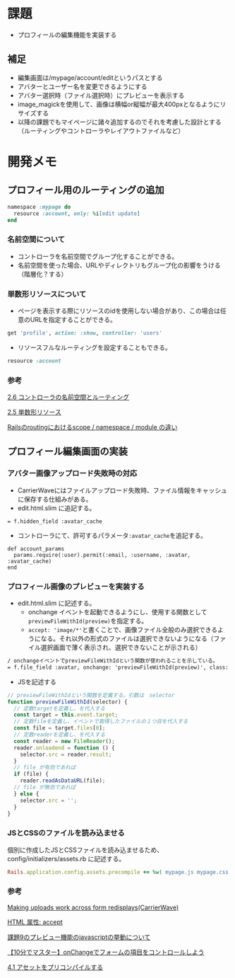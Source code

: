 # 課題
- プロフィールの編集機能を実装する

## 補足
- 編集画面は/mypage/account/editというパスとする
- アバターとユーザー名を変更できるようにする
- アバター選択時（ファイル選択時）にプレビューを表示する
- image_magickを使用して、画像は横幅or縦幅が最大400pxとなるようにリサイズする
- 以降の課題でもマイページに諸々追加するのでそれを考慮した設計とする（ルーティングやコントローラやレイアウトファイルなど）

# 開発メモ
## プロフィール用のルーティングの追加
```rb
namespace :mypage do
  resource :account, only: %i[edit update]
end
```

### 名前空間について
- コントローラを名前空間でグループ化することができる。
- 名前空間を使った場合、URLやディレクトリもグループ化の影響をうける（階層化？する）

### 単数形リソースについて
- ページを表示する際にリソースのidを使用しない場合があり、この場合は任意のURLを指定することができる。
```rb
get 'profile', action: :show, controller: 'users'
```
- リソースフルなルーティングを設定することもできる。
```rb
resource :account
```

### 参考
[2.6 コントローラの名前空間とルーティング
](https://railsguides.jp/routing.html#%E3%82%B3%E3%83%B3%E3%83%88%E3%83%AD%E3%83%BC%E3%83%A9%E3%81%AE%E5%90%8D%E5%89%8D%E7%A9%BA%E9%96%93%E3%81%A8%E3%83%AB%E3%83%BC%E3%83%86%E3%82%A3%E3%83%B3%E3%82%B0)

[2.5 単数形リソース
](https://railsguides.jp/routing.html#%E5%8D%98%E6%95%B0%E5%BD%A2%E3%83%AA%E3%82%BD%E3%83%BC%E3%82%B9)

[Railsのroutingにおけるscope / namespace / module の違い](https://qiita.com/ryosuketter/items/9240d8c2561b5989f049)

## プロフィール編集画面の実装
### アバター画像アップロード失敗時の対応
- CarrierWaveにはファイルアップロード失敗時、ファイル情報をキャッシュに保存する仕組みがある。
- edit.html.slim に追記する。
```
= f.hidden_field :avatar_cache
```
- コントローラにて、許可するパラメータ`:avatar_cache`を追記する。
```
def account_params
  params.require(:user).permit(:email, :username, :avatar, :avatar_cache)
end
```
### プロフィール画像のプレビューを実装する
- edit.html.slim に記述する。
  - onchange イベントを起動できるようにし、使用する関数として`previewFileWithId(preview)`を指定する。
  - `accept: 'image/*'`と書くことで、画像ファイル全般のみ選択できるようになる。それ以外の形式のファイルは選択できないようになる（ファイル選択画面で薄く表示され、選択できないことが示される）
```html
/ onchangeイベントでpreviewFileWithIdという関数が使われることを示している。
= f.file_field :avatar, onchange: 'previewFileWithId(preview)', class: 'form-control', accept: 'image/*'
```
- JSを記述する
```js
// previewFileWithIdという関数を定義する。引数は　selector
function previewFileWithId(selector) {
  // 定数targetを定義し、を代入する
  const target = this.event.target;
  // 定数fileを定義し、イベントで取得したファイルの１つ目を代入する
  const file = target.files[0];
  // 定数readerを定義し、を代入する
  const reader = new FileReader();
  reader.onloadend = function () {
    selector.src = reader.result;
  }
  // file が有効であれば
  if (file) {
    reader.readAsDataURL(file);
  // file が無効であれば
  } else {
    selector.src = '';
  }
}
```

### JSとCSSのファイルを読み込ませる
個別に作成したJSとCSSファイルを読み込ませるため、　config/initializers/assets.rb に記述する。
```rb
Rails.application.config.assets.precompile += %w( mypage.js mypage.css )
```

### 参考
[Making uploads work across form redisplays(CarrierWave)](https://github.com/carrierwaveuploader/carrierwave#:~:text=Making%20uploads%20work%20across%20form%20redisplays)

[HTML 属性: accept](https://developer.mozilla.org/ja/docs/Web/HTML/Attributes/accept)

[課題9のプレビュー機能のjavascriptの挙動について](https://tech-essentials.work/questions/157)

[【10分でマスター】onChangeでフォームの項目をコントロールしよう](https://www.sejuku.net/blog/25060)

[4.1 アセットをプリコンパイルする
](https://railsguides.jp/asset_pipeline.html#%E3%82%A2%E3%82%BB%E3%83%83%E3%83%88%E3%82%92%E3%83%97%E3%83%AA%E3%82%B3%E3%83%B3%E3%83%91%E3%82%A4%E3%83%AB%E3%81%99%E3%82%8B)
